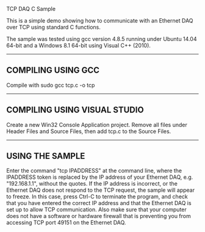 TCP DAQ C Sample

This is a simple demo showing how to communicate with an Ethernet DAQ
over TCP using standard C functions.

The sample was tested using gcc version 4.8.5 running under Ubuntu 14.04 64-bit
and a Windows 8.1 64-bit using Visual C++ (2010).


------------------------------------------------------------
COMPILING USING GCC
------------------------------------------------------------
Compile with sudo gcc tcp.c -o tcp

------------------------------------------------------------
COMPILING USING VISUAL STUDIO
------------------------------------------------------------
Create a new Win32 Console Application project. Remove all
files under Header Files and Source Files, then add tcp.c
to the Source Files.

------------------------------------------------------------
USING THE SAMPLE
------------------------------------------------------------
Enter the command "tcp IPADDRESS" at the command line, where the IPADDRESS
token is replaced by the IP address of your Ethernet DAQ, e.g. "192.168.1.1",
without the quotes.  If the IP address is incorrect, or the Ethernet DAQ does not
respond to the TCP request, the sample will appear to freeze.  In this case,
press Ctrl-C to terminate the program, and check that you have entered the
correct IP address and that the Ethernet DAQ is set up to allow TCP communication.
Also make sure that your computer does not have a software or hardware firewall
that is preventing you from accessing TCP port 49151 on the Ethernet DAQ.